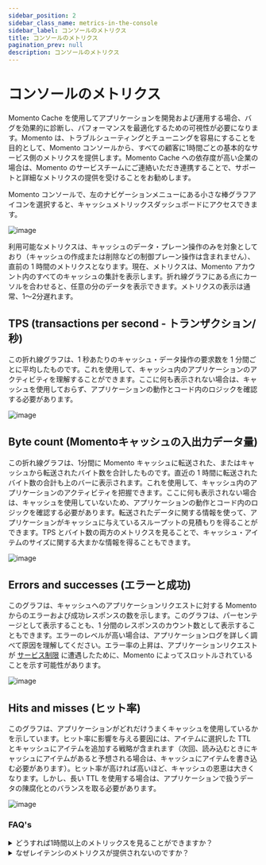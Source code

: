 ```yaml
---
sidebar_position: 2
sidebar_class_name: metrics-in-the-console
sidebar_label: コンソールのメトリクス
title: コンソールのメトリクス
pagination_prev: null
description: コンソールのメトリクス
---
```


# コンソールのメトリクス
Momento Cache を使用してアプリケーションを開発および運用する場合、バグを効果的に診断し、パフォーマンスを最適化するための可視性が必要になります。Momento は、トラブルシューティングとチューニングを容易にすることを目的として、Momento コンソールから、すべての顧客に1時間ごとの基本的なサービス側のメトリクスを提供します。Momento Cache への依存度が高い企業の場合は、Momento のサービスチームにご連絡いただき連携することで、サポートと詳細なメトリクスの提供を受けることをお勧めします。

Momento コンソールで、左のナビゲーションメニューにある小さな棒グラフアイコンを選択すると、キャッシュメトリックスダッシュボードにアクセスできます。

![image](/img/metrics_select.png)

利用可能なメトリクスは、キャッシュのデータ・プレーン操作のみを対象としており（キャッシュの作成または削除などの制御プレーン操作は含まれません）、直前の 1 時間のメトリクスとなります。現在、メトリクスは、Momento アカウント内のすべてのキャッシュの集計を表示します。折れ線グラフにある点にカーソルを合わせると、任意の分のデータを表示できます。メトリクスの表示は通常、1～2分遅れます。

## TPS (transactions per second - トランザクション/秒)
この折れ線グラフは、1 秒あたりのキャッシュ・データ操作の要求数を 1 分間ごとに平均したものです。これを使用して、キャッシュ内のアプリケーションのアクティビティを理解することができます。ここに何も表示されない場合は、キャッシュを使用しておらず、アプリケーションの動作とコード内のロジックを確認する必要があります。

![image](/img/metrics_tps.png)

## Byte count (Momentoキャッシュの入出力データ量)
この折れ線グラフは、1分間に Momento キャッシュに転送された、またはキャッシュから転送されたバイト数を合計したものです。直近の 1 時間に転送されたバイト数の合計も上のバーに表示されます。これを使用して、キャッシュ内のアプリケーションのアクティビティを把握できます。ここに何も表示されない場合は、キャッシュを使用していないため、アプリケーションの動作とコード内のロジックを確認する必要があります。転送されたデータに関する情報を使って、アプリケーションがキャッシュに与えているスループットの見積もりを得ることができます。TPS とバイト数の両方のメトリクスを見ることで、キャッシュ・アイテムのサイズに関する大まかな情報を得ることもできます。

![image](/img/metrics_bytecount.png)

## Errors and successes (エラーと成功)
このグラフは、キャッシュへのアプリケーションリクエストに対する Momento からのエラーおよび成功レスポンスの数を示します。このグラフは、パーセンテージとして表示することも、1 分間のレスポンスのカウント数として表示することもできます。エラーのレベルが高い場合は、アプリケーションログを詳しく調べて原因を理解してください。エラー率の上昇は、アプリケーションリクエストが [サービス制限](./limits) に遭遇したために、Momento によってスロットルされていることを示す可能性があります。

![image](/img/metrics_success-error.png)

## Hits and misses (ヒット率)
このグラフは、アプリケーションがどれだけうまくキャッシュを使用しているかを示しています。ヒット率に影響を与える要因には、アイテムに選択した TTL とキャッシュにアイテムを追加する戦略が含まれます（次回、読み込むときにキャッシュにアイテムがあると予想される場合は、キャッシュにアイテムを書き込む必要があります）。ヒット率が高ければ高いほど、キャッシュの恩恵は大きくなります。しかし、長い TTL を使用する場合は、アプリケーションで扱うデータの陳腐化とのバランスを取る必要があります。

![image](/img/metrics_hit-miss.png)


### FAQ's
<details>
<summary>どうすれば1時間以上のメトリックスを見ることができますか？</summary>
本番環境では、Momento のサービスチームに連絡し、サポートを受けることをお勧めします。これには、詳細なメトリクスの観測可能ツールへの公開が含まれます（現在は CloudWatch ですが、今後オプションが増える予定です）。詳細なメトリクスの配信が可能になれば、運用基準に従ってアラームやダッシュボードを構築することができます。
</details>

<details>
<summary>なぜレイテンシのメトリクスが提供されないのですか？</summary>
Momento が測定できるのは、サービス内部（リクエスト・ルーターとストレージ・ノード間）のトラフィックに関連するレイテンシーだけです。これは、全体的なレイテンシーの話と、ユーザーが受けているエクスペリエンスについて、より多くのことが分かります。また、canary を使って、ネットワーク上のどこか遠くにいるエンドユーザーが経験するレイテンシーをテストし、レポートすることを検討してみても良いかもしれません。
<br></br>
<br></br>
CloudWatch への詳細なメトリクス配信を受けているお客様には、パーセンタイル付きのレイテンシ・メトリクスが提供されます。これは、クライアント側のレイテンシやカナリア・レイテンシと比較することで、ユーザー・エクスペリエンスの問題が Momento キャッシュに関連しているのか、あるいは根本的な原因や解決策を他の場所に求める必要があるのかを迅速に判断するために使用できます。
</details>